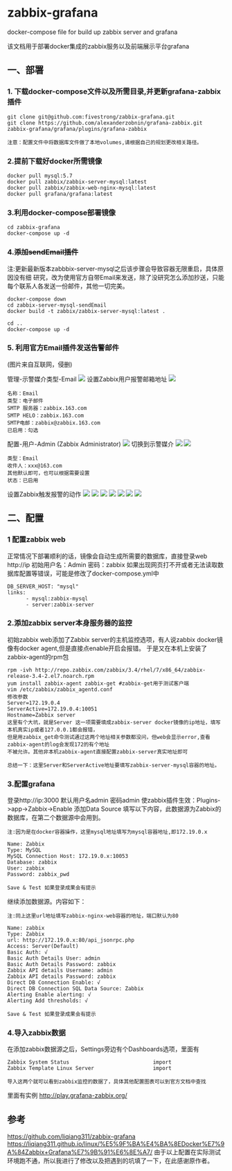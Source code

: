 # zabbix-grafana
docker-compose file for build up zabbix server and grafana

该文档用于部署docker集成的zabbix服务以及前端展示平台grafana

## 一、部署
### 1. 下载docker-compose文件以及所需目录,并更新grafana-zabbix插件
```
git clone git@github.com:fivestrong/zabbix-grafana.git
git clone https://github.com/alexanderzobnin/grafana-zabbix.git zabbix-grafana/grafana/plugins/grafana-zabbix

注意：配置文件中将数据库文件做了本地volumes,请根据自己的规划更改相关路径。

```
### 2.提前下载好docker所需镜像 
```
docker pull mysql:5.7
docker pull zabbix/zabbix-server-mysql:latest
docker pull zabbix/zabbix-web-nginx-mysql:latest
docker pull grafana/grafana:latest
```
### 3.利用docker-compose部署镜像
```
cd zabbix-grafana
docker-compose up -d
```

### 4.~~添加sendEmail插件~~
注:更新最新版本zabbbix-server-mysql之后该步骤会导致容器无限重启，具体原因没有细
研究，改为使用官方自带Email来发送，除了没研究怎么添加抄送，只能每个联系人各发送一份邮件，其他一切完美。
```
docker-compose down
cd zabbix-server-mysql-sendEmail
docker build -t zabbix/zabbix-server-mysql:latest .

cd ..
docker-compose up -d 
```
### 5. 利用官方Email插件发送告警邮件
(图片来自互联网，侵删)

管理-示警媒介类型-Email
![](https://s1.ax1x.com/2018/07/18/P11FyD.png)
设置Zabbix用户报警邮箱地址
![](https://images2017.cnblogs.com/blog/1096467/201708/1096467-20170831121337421-1164876090.png)
```shell
名称：Email
类型：电子邮件
SMTP 服务器：zabbix.163.com
SMTP HELO：zabbix.163.com
SMTP电邮：zabbix@zabbix.163.com
已启用：勾选
```
配置-用户-Admin (Zabbix Administrator)
![](https://images2017.cnblogs.com/blog/1096467/201708/1096467-20170831123805468-1251886088.png)
切换到示警媒介
![](https://images2017.cnblogs.com/blog/1096467/201708/1096467-20170831123834124-894032562.png)
![](https://images2017.cnblogs.com/blog/1096467/201708/1096467-20170831123919280-1633570748.png)
```shell
类型：Email
收件人：xxx@163.com
其他默认即可，也可以根据需要设置
状态：已启用
```
设置Zabbix触发报警的动作
![](https://images2017.cnblogs.com/blog/1096467/201708/1096467-20170831124150999-1243269059.png)
![](https://images2017.cnblogs.com/blog/1096467/201708/1096467-20170831124612312-1898904334.png)
![](https://images2017.cnblogs.com/blog/1096467/201708/1096467-20170831125258218-1564250658.png)
![](https://images2017.cnblogs.com/blog/1096467/201708/1096467-20170831125329780-1879928416.png)
![](https://images2017.cnblogs.com/blog/1096467/201708/1096467-20170831125347030-1112819673.png)
![](https://images2017.cnblogs.com/blog/1096467/201708/1096467-20170831125403796-1942217419.png)
![](https://images2017.cnblogs.com/blog/1096467/201708/1096467-20170831125551374-1395860935.png)


## 二、配置

### 1 配置zabbix web
正常情况下部署顺利的话，镜像会自动生成所需要的数据库，直接登录web http://ip 初始用户名：Admin 密码：zabbix
如果出现网页打不开或者无法读取数据库配置等错误，可能是修改了docker-compose.yml中
```
DB_SERVER_HOST: "mysql"
links:
      - mysql:zabbix-mysql
      - server:zabbix-server
```
### 2.添加zabbix server本身服务器的监控

初始zabbix web添加了Zabbix server的主机监控选项，有人说zabbix docker镜像有docker agent,但是直接点enable开启会报错。
于是又在本机上安装了zabbix-agent的rpm包
```
rpm -ivh http://repo.zabbix.com/zabbix/3.4/rhel/7/x86_64/zabbix-release-3.4-2.el7.noarch.rpm
yum install zabbix-agent zabbix-get #zabbix-get用于测试客户端
vim /etc/zabbix/zabbix_agentd.conf
修改参数
Server=172.19.0.4
ServerActive=172.19.0.4:10051
Hostname=Zabbix server
这里有个大坑，就是Server 这一项需要填成zabbix-server docker镜像的ip地址，填写本机真实ip或者127.0.0.1都会报错，
但是用zabbix_get命令测试通过这两个地址相关参数都没问，但web会显示error,查看zabbix-agent的log会发现172的有个地址
不被允许。其他非本机zabbix-agent直接配置zabbix-server真实地址即可

总结一下：这里Server和ServerActive地址要填写zabbix-server-mysql容器的地址。
```
### 3.配置grafana
登录http://ip:3000
默认用户名admin 密码admin
使zabbix插件生效：Plugins->app->Zabbix->Enable
添加Data Source
填写以下内容，此数据源为Zabbix的数据库，在第二个数据源中会用到。
```
注:因为是在docker容器操作，这里mysql地址填写为mysql容器地址,即172.19.0.x
```

```
Name: Zabbix
Type: MySQL
MySQL Connection Host: 172.19.0.x:10053
Database: zabbix
User: zabbix
Password: zabbix_pwd

Save & Test 如果登录成果会有提示
```
继续添加数据源。内容如下：
```
注:同上这里url地址填写zabbix-nginx-web容器的地址，端口默认为80
```
```
Name: zabbix
Type: Zabbix
url: http://172.19.0.x:80/api_jsonrpc.php
Access: Server(Default)
Basic Auth: √
Basic Auth Details User: admin
Basic Auth Details Password: zabbix
Zabbix API details Username: admin
Zabbix API details Password: zabbix
Direct DB Connection Enable: √
Direct DB Connection SQL Data Source: Zabbix
Alerting Enable alerting: √
Alerting Add thresholds: √

Save & Test 如果登录成果会有提示
```
### 4.导入zabbix数据
在添加zabbix数据源之后，Settings旁边有个Dashboards选项，里面有
```
Zabbix System Status                           import
Zabbix Template Linux Server                   import

导入这两个就可以看到zabbix监控的数据了，具体其他配置图表可以到官方文档中查找
```
里面有实例
http://play.grafana-zabbix.org/
## 参考
https://github.com/liqiang311/zabbix-grafana
https://liqiang311.github.io/linux/%E5%9F%BA%E4%BA%8EDocker%E7%9A%84Zabbix+Grafana%E7%9B%91%E6%8E%A7/
由于以上配置在实际测试环境跑不通，所以我进行了修改以及把遇到的坑填了一下，在此感谢原作者。
